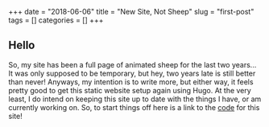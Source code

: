 +++ 
date = "2018-06-06"
title = "New Site, Not Sheep"
slug = "first-post" 
tags = []
categories = []
+++

## Hello

So, my site has been a full page of animated sheep for the last two years... It was only supposed to be temporary, but hey, two years late is still better than never! Anyways, my intention is to write more, but either way, it feels pretty good to get this static website setup again using Hugo. At the very least, I do intend on keeping this site up to date with the things I have, or am currently working on. So, to start things off here is a link to the [code](https://github.com/gnitnuj/whatsajunting.com "whatsajunting.come github!") for this site!